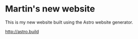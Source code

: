 # Martin's new website

This is my new website built using the Astro website generator.

http://astro.build 
 
